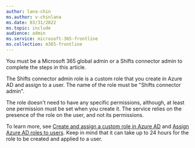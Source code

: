 ```yaml
---
author: lana-chin
ms.author: v-chinlana
ms.date: 03/31/2022 
ms.topic: include
audience: admin
ms.service: microsoft-365-frontline
ms.collection: m365-frontline 
---
```

You must be a Microsoft 365 global admin or a Shifts connector admin to complete the steps in this article.

The Shifts connector admin role is a custom role that you create in Azure AD and assign to a user. The name of the role must be "Shifts connector admin". 

The role doesn't need to have any specific permissions, although, at least one permission must be set when you create it. The service relies on the presence of the role on the user, and not its permissions.

To learn more, see [Create and assign a custom role in Azure AD](/azure/active-directory/roles/custom-create) and [Assign Azure AD roles to users](/azure/active-directory/roles/manage-roles-portal). Keep in mind that it can take up to 24 hours for the role to be created and applied to a user.